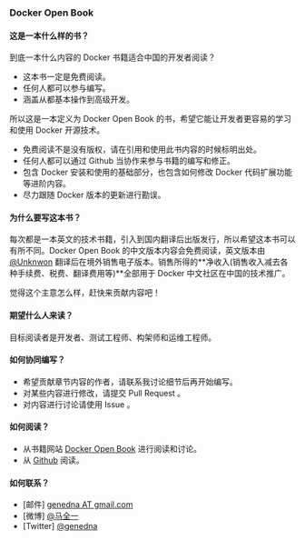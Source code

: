 ### Docker Open Book

#### 这是一本什么样的书？

到底一本什么内容的 Docker 书籍适合中国的开发者阅读？

- 这本书一定是免费阅读。
- 任何人都可以参与编写。
- 涵盖从都基本操作到高级开发。

所以这是一本定义为 Docker Open Book 的书，希望它能让开发者更容易的学习和使用 Docker 开源技术。

- 免费阅读不是没有版权，请在引用和使用此书内容的时候标明出处。
- 任何人都可以通过 Github 当协作来参与书籍的编写和修正。
- 包含 Docker 安装和使用的基础部分，也包含如何修改 Docker 代码扩展功能等进阶内容。
- 尽力跟随 Docker 版本的更新进行勘误。


#### 为什么要写这本书？

每次都是一本英文的技术书籍，引入到国内翻译后出版发行，所以希望这本书可以有所不同。Docker Open Book 的中文版本内容会免费阅读，英文版本由 [@Unknwon](https://github.com/Unknwon) 翻译后在境外销售电子版本。销售所得的**净收入(销售收入减去各种手续费、税费、翻译费用等)**全部用于 Docker 中文社区在中国的技术推广。

觉得这个主意怎么样，赶快来贡献内容吧！

#### 期望什么人来读？

目标阅读者是开发者、测试工程师、构架师和运维工程师。

#### 如何协同编写？

- 希望贡献章节内容的作者，请联系我讨论细节后再开始编写。
- 对某些内容进行修改，请提交 Pull Request 。
- 对内容进行讨论请使用 Issue 。

#### 如何阅读？

- 从书籍网站 [Docker Open Book](http://dockeropenbook.com) 进行阅读和讨论。
- 从 [Github](https://github.com/genedna/dockeropenbook) 阅读。

#### 如何联系？

- [邮件] [genedna AT gmail.com](mailto://genedna@gmail.com)
- [微博] [@马全一](http://weibo.com/genedna)
- [Twitter] [@genedna](https://twitter.com/genedna)
